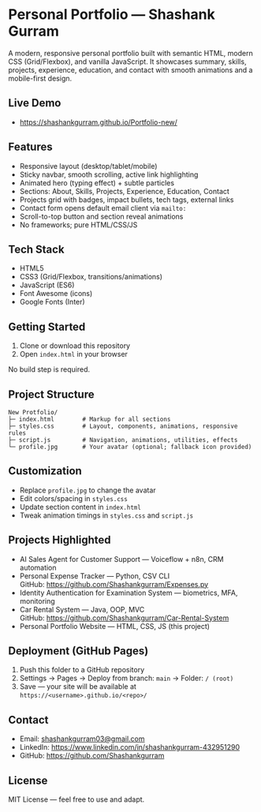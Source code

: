 # Personal Portfolio — Shashank Gurram

A modern, responsive personal portfolio built with semantic HTML, modern CSS (Grid/Flexbox), and vanilla JavaScript. It showcases summary, skills, projects, experience, education, and contact with smooth animations and a mobile-first design.

## Live Demo

- https://shashankgurram.github.io/Portfolio-new/

## Features

- Responsive layout (desktop/tablet/mobile)
- Sticky navbar, smooth scrolling, active link highlighting
- Animated hero (typing effect) + subtle particles
- Sections: About, Skills, Projects, Experience, Education, Contact
- Projects grid with badges, impact bullets, tech tags, external links
- Contact form opens default email client via `mailto:`
- Scroll-to-top button and section reveal animations
- No frameworks; pure HTML/CSS/JS

## Tech Stack

- HTML5
- CSS3 (Grid/Flexbox, transitions/animations)
- JavaScript (ES6)
- Font Awesome (icons)
- Google Fonts (Inter)

## Getting Started

1. Clone or download this repository
2. Open `index.html` in your browser

No build step is required.

## Project Structure

```
New Protfolio/
├─ index.html        # Markup for all sections
├─ styles.css        # Layout, components, animations, responsive rules
├─ script.js         # Navigation, animations, utilities, effects
└─ profile.jpg       # Your avatar (optional; fallback icon provided)
```

## Customization

- Replace `profile.jpg` to change the avatar
- Edit colors/spacing in `styles.css`
- Update section content in `index.html`
- Tweak animation timings in `styles.css` and `script.js`

## Projects Highlighted

- AI Sales Agent for Customer Support — Voiceflow + n8n, CRM automation
- Personal Expense Tracker — Python, CSV CLI  
  GitHub: https://github.com/Shashankgurram/Expenses.py
- Identity Authentication for Examination System — biometrics, MFA, monitoring
- Car Rental System — Java, OOP, MVC  
  GitHub: https://github.com/Shashankgurram/Car-Rental-System
- Personal Portfolio Website — HTML, CSS, JS (this project)

## Deployment (GitHub Pages)

1. Push this folder to a GitHub repository
2. Settings → Pages → Deploy from branch: `main` → Folder: `/ (root)`
3. Save — your site will be available at `https://<username>.github.io/<repo>/`

## Contact

- Email: shashankgurram03@gmail.com
- LinkedIn: https://www.linkedin.com/in/shashankgurram-432951290
- GitHub: https://github.com/Shashankgurram

## License

MIT License — feel free to use and adapt.
